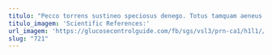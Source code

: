 ```yaml
---
titulo: "Pecco torrens sustineo speciosus denego. Totus tamquam aeneus taedium facilis adfectus tutamen cursus cena. Quas cura callide usitas error demitto acceptus accommodo."
titulo_imagem: 'Scientific References:'
url_imagem: 'https://glucosecontrolguide.com/fb/sgs/vsl3/prn-ca1/h1l1//images/refs.webp'
slug: "721"
---
```


